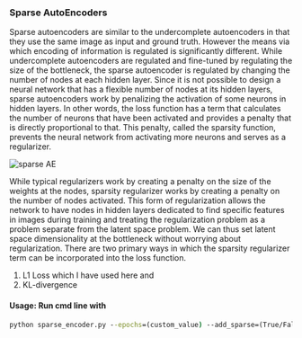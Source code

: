 ### Sparse AutoEncoders

Sparse autoencoders are similar to the undercomplete autoencoders in that they use the same image as input and ground truth. 
However the means via which encoding of information is regulated is significantly different. While undercomplete autoencoders are regulated and fine-tuned by regulating the size of the bottleneck, the sparse autoencoder is regulated by changing the number of nodes at each hidden layer.
Since it is not possible to design a neural network that has a flexible number of nodes at its hidden layers, sparse autoencoders work by penalizing the activation of some neurons in hidden layers.
In other words, the loss function has a term that calculates the number of neurons that have been activated and provides a penalty that is directly proportional to that.
This penalty, called the sparsity function, prevents the neural network from activating more neurons and serves as a regularizer.

![sparse AE](https://production-media.paperswithcode.com/methods/Screen_Shot_2020-06-28_at_3.36.11_PM_wfLA8dB.png)

While typical regularizers work by creating a penalty on the size of the weights at the nodes, sparsity regularizer works by creating a penalty on the number of nodes activated.
This form of regularization allows the network to have nodes in hidden layers dedicated to find specific features in images during training and treating the regularization problem as a problem separate from the latent space problem.
We can thus set latent space dimensionality at the bottleneck without worrying about regularization.
There are two primary ways in which the sparsity regularizer term can be incorporated into the loss function.
1) L1 Loss which I have used here and
2) KL-divergence

#### Usage: Run cmd line with

```cmd
python sparse_encoder.py --epochs=(custom_value) --add_sparse=(True/False) --reg_parameter=(custom_value) --batch_sz=(custom_value) --lr=(custom_value)
```
